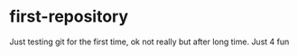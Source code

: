 # first-repository
Just testing git for the first time, ok not really but after long time. Just 4 fun
